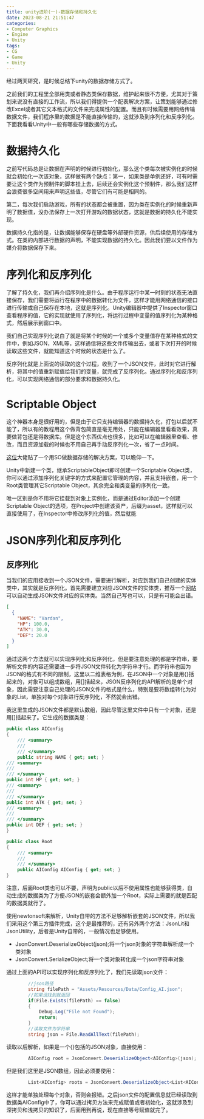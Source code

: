 ```yaml
---
title: unity进阶(一)-数据存储和持久化
date: 2023-08-21 21:51:47
categories:
- Computer Graphics
- Engine
- Unity
tags:
- CG
- Game
- Unity
---
```


经过两天研究，是时候总结下unity的数据存储方式了。

之前我们的工程里全部用类或者静态类保存数据，维护起来很不方便，尤其对于策划来说没有直接的工作流，所以我们得提供一个配表解决方案，让策划能够通过修改Excel或者其它文本格式的文件来完成属性的配置。而且有时候需要用网络传输数据文件，我们程序里的数据是不能直接传输的，这就涉及到序列化和反序列化。下面我看看Unity中一般有哪些存储数据的方式。

<!--more-->

# 数据持久化

之前写代码总是让数据在声明的时候进行初始化，那么这个类每次被实例化的时候就会初始化一次该对象，这样做有两个缺点：第一，如果类是单例还好，可有时需要让这个类作为预制件的脚本挂上去，后续还会实例化这个预制件，那么我们这样会浪费很多空间用来声明这些值，尽管它们有可能是相同的。

第二，每次我们启动游戏，所有的状态都会被重置，因为类在实例化的时候重新声明了数据值，没办法保存上一次打开游戏的数据状态，这就是数据的持久化不能实现。

数据持久化指的是，让数据能够保存在硬盘等外部硬件资源，供后续使用的存储方式。在类的内部进行数据的声明，不能实现数据的持久化。因此我们要以文件作为媒介将数据保存下来。

# 序列化和反序列化

了解了持久化，我们再介绍序列化是什么。由于程序运行中某一时刻的状态无法直接保存，我们需要将运行在程序中的数据转化为文件，这样才能用网络通信的接口进行传输或自己保存在本地，这就是序列化。Unity编辑器中提供了Inspector窗口查看程序的值，它的实现就使用了序列化，将运行过程中变量的值序列化为某种格式，然后展示到窗口中。

我们自己实现序列化说白了就是将某个时候的一个或多个变量值存在某种格式的文件中，例如JSON，XML等，这样通信将这些文件传输出去，或者下次打开的时候读取这些文件，就能知道这个时候的状态是什么了。

反序列化就是上面说的读取的这个过程，收到了一个JSON文件，此时对它进行解析，将其中的值重新赋值给我们的变量，就完成了反序列化。通过序列化和反序列化，可以实现网络通信的部分要求和数据持久化。

# Scriptable Object

这个神器本身是很好用的，但是由于它只支持编辑器的数据持久化，打包以后就不能了，所以有的教程用这个做背包简直是毫无用处，只能在编辑器里看看效果，真要做背包还是得数据库。但是这个东西优点也很多，比如可以在编辑器里查看、修改，而且资源加载的时候也不用自己再手动反序列化一次，省了一点时间。

[这位](https://www.zhihu.com/question/40879788)大佬贴了一个用SO做数据存储的解决方案，可以瞻仰一下。

Unity中新建一个类，继承ScriptableObject即可创建一个Scriptable Object类，你可以通过添加序列化关键字的方式来配置它管理的内容，并且支持嵌套，用一个Root类管理其它Scriptable Object，其余完全和类变量的序列化一致。

唯一区别是你不用将它挂载到对象上实例化，而是通过Editor添加一个创建Scriptable Object的选项，在Project中创建该资产，后缀为asset，这样就可以直接使用了，在Inspector中修改序列化的值，然后就能

# JSON序列化和反序列化

## 反序列化

当我们的应用接收到一个JSON文件，需要进行解析，对应到我们自己创建的实体类中，其实就是反序列化。首先需要建立对应JSON文件的实体类，推荐一个[网站](https://www.json.cn/json/json2csharp.html)可以自动生成JSON文件对应的实体类。当然自己写也可以，只是有可能会出错。

```json
[
  {
    "NAME": "Vardan",
    "HP": 100.0,
    "ATK": 30.0,
    "DEF": 20.0
  }
]
```

通过这两个方法就可以实现序列化和反序列化，但是要注意处理的都是字符串，要解析文件的内容还需要进一步将JSON文件转化为字符串才行。而字符串也因为JSON的格式有不同的限制，这里以二维表格为例，在JSON中一个对象是用{}括起来的，对象可以组成数组，用[]括起来，JSON反序列化的API解析的是单个对象，因此需要注意自己处理的JSON文件的格式是什么，特别是要将数组转化为对象的List，单独对每个对象进行反序列化，不然就会出错。

我这里生成的JSON文件都是默认数组，因此尽管这里文件中只有一个对象，还是用[]括起来了。它生成的数据类是：

```C#
public class AIConfig
{
    /// <summary>
    /// 
    /// </summary>
    public string NAME { get; set; }
/// <summary>
/// 
/// </summary>
public int HP { get; set; }
/// <summary>
/// 
/// </summary>
public int ATK { get; set; }
/// <summary>
/// 
/// </summary>
public int DEF { get; set; }
}

public class Root
{
    /// <summary>
    /// 
    /// </summary>
    public AIConfig AIConfig { get; set; }
}
```

注意，后面Root类也可以不要，声明为public以后不使用属性也能够获得类，自动生成的数据类为了方便JSON的嵌套会额外加一个Root，实际上需要的就是匹配的数据类就行了。

使用newtonsoft来解析，Unity自带的方法不足够解析嵌套的JSON文件，所以我们采用这个第三方插件完成，这个是最推荐的，还有另外两个方法：JsonLit和JsonUtility，后者是Unity自带的，一般情况也足够使用。

- JsonConvert.DeserializeObject(json);将一个json对象的字符串解析成一个类对象
- JsonConvert.SerializeObject;将一个类对象转化成一个json字符串对象

通过上面的API可以实现序列化和反序列化了，我们先读取json文件：

```C#
		//json路径
        string filePath = "Assets/Resources/Data/Config_AI.json";
        //如果没找到就返回
        if(File.Exists(filePath) == false) 
        {
            Debug.Log("File not Found");
            return;
        }
        //读取文件为字符串
        string json = File.ReadAllText(filePath);
```

读取以后解析，如果是一个{}包括的JSON对象，直接使用：

```C#
		AIConfig root = JsonConvert.DeserializeObject<AIConfig>(json);
```

但是我们这里是JSON数组，因此必须要使用：

```C#
		List<AIConfig> roots = JsonConvert.DeserializeObject<List<AIConfig>>(json);
```

这样才能单独处理每个对象，否则会报错。之后json文件的配置信息就已经读取到数据类AIConfig中了，你可以通过拷贝方法来完成赋值或者初始化，这就涉及到深拷贝和浅拷贝的知识了，后面用到再说，现在直接等号赋值就完了。
